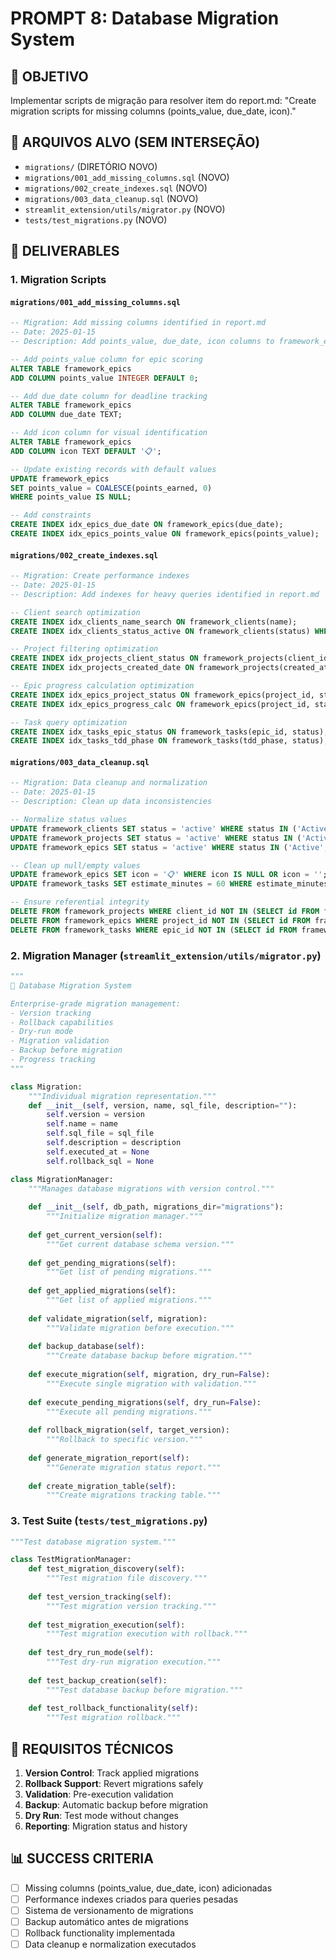 # PROMPT 8: Database Migration System

## 🎯 OBJETIVO
Implementar scripts de migração para resolver item do report.md: "Create migration scripts for missing columns (points_value, due_date, icon)."

## 📁 ARQUIVOS ALVO (SEM INTERSEÇÃO)
- `migrations/` (DIRETÓRIO NOVO)
- `migrations/001_add_missing_columns.sql` (NOVO)
- `migrations/002_create_indexes.sql` (NOVO)
- `migrations/003_data_cleanup.sql` (NOVO)
- `streamlit_extension/utils/migrator.py` (NOVO)
- `tests/test_migrations.py` (NOVO)

## 🚀 DELIVERABLES

### 1. Migration Scripts

#### `migrations/001_add_missing_columns.sql`
```sql
-- Migration: Add missing columns identified in report.md
-- Date: 2025-01-15
-- Description: Add points_value, due_date, icon columns to framework_epics table

-- Add points_value column for epic scoring
ALTER TABLE framework_epics 
ADD COLUMN points_value INTEGER DEFAULT 0;

-- Add due_date column for deadline tracking
ALTER TABLE framework_epics 
ADD COLUMN due_date TEXT;

-- Add icon column for visual identification
ALTER TABLE framework_epics 
ADD COLUMN icon TEXT DEFAULT '📋';

-- Update existing records with default values
UPDATE framework_epics 
SET points_value = COALESCE(points_earned, 0)
WHERE points_value IS NULL;

-- Add constraints
CREATE INDEX idx_epics_due_date ON framework_epics(due_date);
CREATE INDEX idx_epics_points_value ON framework_epics(points_value);
```

#### `migrations/002_create_indexes.sql`
```sql
-- Migration: Create performance indexes
-- Date: 2025-01-15
-- Description: Add indexes for heavy queries identified in report.md

-- Client search optimization
CREATE INDEX idx_clients_name_search ON framework_clients(name);
CREATE INDEX idx_clients_status_active ON framework_clients(status) WHERE status = 'active';

-- Project filtering optimization
CREATE INDEX idx_projects_client_status ON framework_projects(client_id, status);
CREATE INDEX idx_projects_created_date ON framework_projects(created_at);

-- Epic progress calculation optimization
CREATE INDEX idx_epics_project_status ON framework_epics(project_id, status);
CREATE INDEX idx_epics_progress_calc ON framework_epics(project_id, status, points_earned);

-- Task query optimization
CREATE INDEX idx_tasks_epic_status ON framework_tasks(epic_id, status);
CREATE INDEX idx_tasks_tdd_phase ON framework_tasks(tdd_phase, status);
```

#### `migrations/003_data_cleanup.sql`
```sql
-- Migration: Data cleanup and normalization
-- Date: 2025-01-15
-- Description: Clean up data inconsistencies

-- Normalize status values
UPDATE framework_clients SET status = 'active' WHERE status IN ('Active', 'ACTIVE');
UPDATE framework_projects SET status = 'active' WHERE status IN ('Active', 'ACTIVE');
UPDATE framework_epics SET status = 'active' WHERE status IN ('Active', 'ACTIVE');

-- Clean up null/empty values
UPDATE framework_epics SET icon = '📋' WHERE icon IS NULL OR icon = '';
UPDATE framework_tasks SET estimate_minutes = 60 WHERE estimate_minutes IS NULL OR estimate_minutes = 0;

-- Ensure referential integrity
DELETE FROM framework_projects WHERE client_id NOT IN (SELECT id FROM framework_clients);
DELETE FROM framework_epics WHERE project_id NOT IN (SELECT id FROM framework_projects);
DELETE FROM framework_tasks WHERE epic_id NOT IN (SELECT id FROM framework_epics);
```

### 2. Migration Manager (`streamlit_extension/utils/migrator.py`)

```python
"""
🔄 Database Migration System

Enterprise-grade migration management:
- Version tracking
- Rollback capabilities
- Dry-run mode
- Migration validation
- Backup before migration
- Progress tracking
"""

class Migration:
    """Individual migration representation."""
    def __init__(self, version, name, sql_file, description=""):
        self.version = version
        self.name = name
        self.sql_file = sql_file
        self.description = description
        self.executed_at = None
        self.rollback_sql = None

class MigrationManager:
    """Manages database migrations with version control."""
    
    def __init__(self, db_path, migrations_dir="migrations"):
        """Initialize migration manager."""
        
    def get_current_version(self):
        """Get current database schema version."""
        
    def get_pending_migrations(self):
        """Get list of pending migrations."""
        
    def get_applied_migrations(self):
        """Get list of applied migrations."""
        
    def validate_migration(self, migration):
        """Validate migration before execution."""
        
    def backup_database(self):
        """Create database backup before migration."""
        
    def execute_migration(self, migration, dry_run=False):
        """Execute single migration with validation."""
        
    def execute_pending_migrations(self, dry_run=False):
        """Execute all pending migrations."""
        
    def rollback_migration(self, target_version):
        """Rollback to specific version."""
        
    def generate_migration_report(self):
        """Generate migration status report."""
        
    def create_migration_table(self):
        """Create migrations tracking table."""
```

### 3. Test Suite (`tests/test_migrations.py`)

```python
"""Test database migration system."""

class TestMigrationManager:
    def test_migration_discovery(self):
        """Test migration file discovery."""
        
    def test_version_tracking(self):
        """Test migration version tracking."""
        
    def test_migration_execution(self):
        """Test migration execution with rollback."""
        
    def test_dry_run_mode(self):
        """Test dry-run migration execution."""
        
    def test_backup_creation(self):
        """Test database backup before migration."""
        
    def test_rollback_functionality(self):
        """Test migration rollback."""
```

## 🔧 REQUISITOS TÉCNICOS

1. **Version Control**: Track applied migrations
2. **Rollback Support**: Revert migrations safely
3. **Validation**: Pre-execution validation
4. **Backup**: Automatic backup before migration
5. **Dry Run**: Test mode without changes
6. **Reporting**: Migration status and history

## 📊 SUCCESS CRITERIA

- [ ] Missing columns (points_value, due_date, icon) adicionadas
- [ ] Performance indexes criados para queries pesadas
- [ ] Sistema de versionamento de migrations
- [ ] Backup automático antes de migrations
- [ ] Rollback functionality implementada
- [ ] Data cleanup e normalization executados